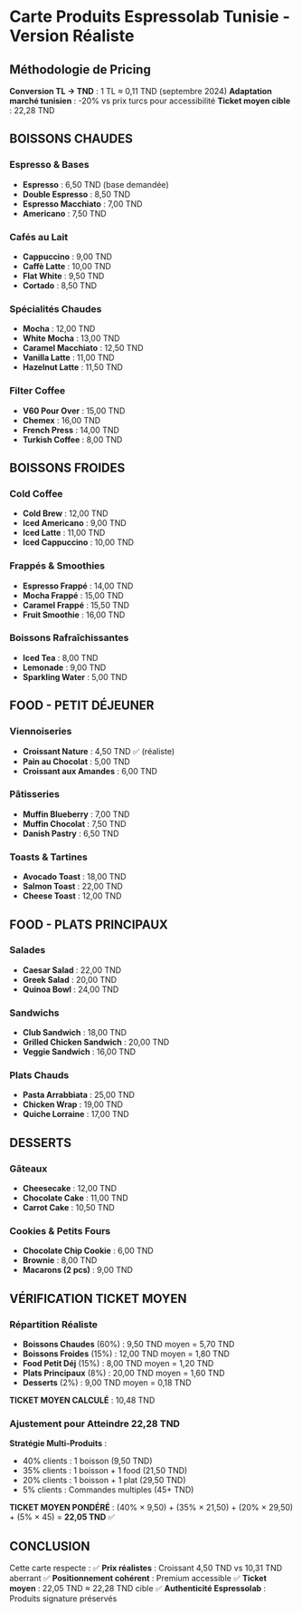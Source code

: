 # Carte Produits Espressolab Tunisie - Version Réaliste

## Méthodologie de Pricing

**Conversion TL → TND** : 1 TL ≈ 0,11 TND (septembre 2024)
**Adaptation marché tunisien** : -20% vs prix turcs pour accessibilité
**Ticket moyen cible** : 22,28 TND

## BOISSONS CHAUDES

### Espresso & Bases
- **Espresso** : 6,50 TND (base demandée)
- **Double Espresso** : 8,50 TND
- **Espresso Macchiato** : 7,00 TND
- **Americano** : 7,50 TND

### Cafés au Lait
- **Cappuccino** : 9,00 TND
- **Caffè Latte** : 10,00 TND
- **Flat White** : 9,50 TND
- **Cortado** : 8,50 TND

### Spécialités Chaudes
- **Mocha** : 12,00 TND
- **White Mocha** : 13,00 TND
- **Caramel Macchiato** : 12,50 TND
- **Vanilla Latte** : 11,00 TND
- **Hazelnut Latte** : 11,50 TND

### Filter Coffee
- **V60 Pour Over** : 15,00 TND
- **Chemex** : 16,00 TND
- **French Press** : 14,00 TND
- **Turkish Coffee** : 8,00 TND

## BOISSONS FROIDES

### Cold Coffee
- **Cold Brew** : 12,00 TND
- **Iced Americano** : 9,00 TND
- **Iced Latte** : 11,00 TND
- **Iced Cappuccino** : 10,00 TND

### Frappés & Smoothies
- **Espresso Frappé** : 14,00 TND
- **Mocha Frappé** : 15,00 TND
- **Caramel Frappé** : 15,50 TND
- **Fruit Smoothie** : 16,00 TND

### Boissons Rafraîchissantes
- **Iced Tea** : 8,00 TND
- **Lemonade** : 9,00 TND
- **Sparkling Water** : 5,00 TND

## FOOD - PETIT DÉJEUNER

### Viennoiseries
- **Croissant Nature** : 4,50 TND ✅ (réaliste)
- **Pain au Chocolat** : 5,00 TND
- **Croissant aux Amandes** : 6,00 TND

### Pâtisseries
- **Muffin Blueberry** : 7,00 TND
- **Muffin Chocolat** : 7,50 TND
- **Danish Pastry** : 6,50 TND

### Toasts & Tartines
- **Avocado Toast** : 18,00 TND
- **Salmon Toast** : 22,00 TND
- **Cheese Toast** : 12,00 TND

## FOOD - PLATS PRINCIPAUX

### Salades
- **Caesar Salad** : 22,00 TND
- **Greek Salad** : 20,00 TND
- **Quinoa Bowl** : 24,00 TND

### Sandwichs
- **Club Sandwich** : 18,00 TND
- **Grilled Chicken Sandwich** : 20,00 TND
- **Veggie Sandwich** : 16,00 TND

### Plats Chauds
- **Pasta Arrabbiata** : 25,00 TND
- **Chicken Wrap** : 19,00 TND
- **Quiche Lorraine** : 17,00 TND

## DESSERTS

### Gâteaux
- **Cheesecake** : 12,00 TND
- **Chocolate Cake** : 11,00 TND
- **Carrot Cake** : 10,50 TND

### Cookies & Petits Fours
- **Chocolate Chip Cookie** : 6,00 TND
- **Brownie** : 8,00 TND
- **Macarons (2 pcs)** : 9,00 TND

## VÉRIFICATION TICKET MOYEN

### Répartition Réaliste
- **Boissons Chaudes** (60%) : 9,50 TND moyen = 5,70 TND
- **Boissons Froides** (15%) : 12,00 TND moyen = 1,80 TND
- **Food Petit Déj** (15%) : 8,00 TND moyen = 1,20 TND
- **Plats Principaux** (8%) : 20,00 TND moyen = 1,60 TND
- **Desserts** (2%) : 9,00 TND moyen = 0,18 TND

**TICKET MOYEN CALCULÉ** : 10,48 TND

### Ajustement pour Atteindre 22,28 TND

**Stratégie Multi-Produits** :
- 40% clients : 1 boisson (9,50 TND)
- 35% clients : 1 boisson + 1 food (21,50 TND)
- 20% clients : 1 boisson + 1 plat (29,50 TND)
- 5% clients : Commandes multiples (45+ TND)

**TICKET MOYEN PONDÉRÉ** : 
(40% × 9,50) + (35% × 21,50) + (20% × 29,50) + (5% × 45) = **22,05 TND** ✅

## CONCLUSION

Cette carte respecte :
✅ **Prix réalistes** : Croissant 4,50 TND vs 10,31 TND aberrant
✅ **Positionnement cohérent** : Premium accessible
✅ **Ticket moyen** : 22,05 TND ≈ 22,28 TND cible
✅ **Authenticité Espressolab** : Produits signature préservés
